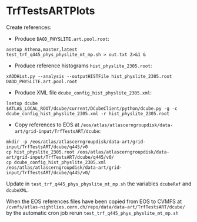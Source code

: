 TrfTestsARTPlots
================

Create references:

* Produce `DAOD_PHYSLITE.art.pool.root`:
```
asetup Athena,master,latest
test_trf_q445_phys_physlite_mt_mp.sh > out.txt 2>&1 &
```
* Produce reference histograms `hist_physlite_2305.root`:
```
xAODHist.py --analysis --outputHISTFile hist_physlite_2305.root DAOD_PHYSLITE.art.pool.root
```
* Produce XML file `dcube_config_hist_physlite_2305.xml`:
```
lsetup dcube
$ATLAS_LOCAL_ROOT/dcube/current/DCubeClient/python/dcube.py -g -c dcube_config_hist_physlite_2305.xml -r hist_physlite_2305.root
```
* Copy references to EOS at `/eos/atlas/atlascerngroupdisk/data-art/grid-input/TrfTestsART/dcube`:
```
mkdir -p /eos/atlas/atlascerngroupdisk/data-art/grid-input/TrfTestsART/dcube/q445/v0
cp hist_physlite_2305.root /eos/atlas/atlascerngroupdisk/data-art/grid-input/TrfTestsART/dcube/q445/v0/
cp dcube_config_hist_physlite_2305.xml /eos/atlas/atlascerngroupdisk/data-art/grid-input/TrfTestsART/dcube/q445/v0/
```

Update in `test_trf_q445_phys_physlite_mt_mp.sh` the variables `dcubeRef` and `dcubeXML`.

When the EOS references files have been copied from EOS to CVMFS at `/cvmfs/atlas-nightlies.cern.ch/repo/data/data-art/TrfTestsART/dcube/` by the automatic cron job rerun `test_trf_q445_phys_physlite_mt_mp.sh`
